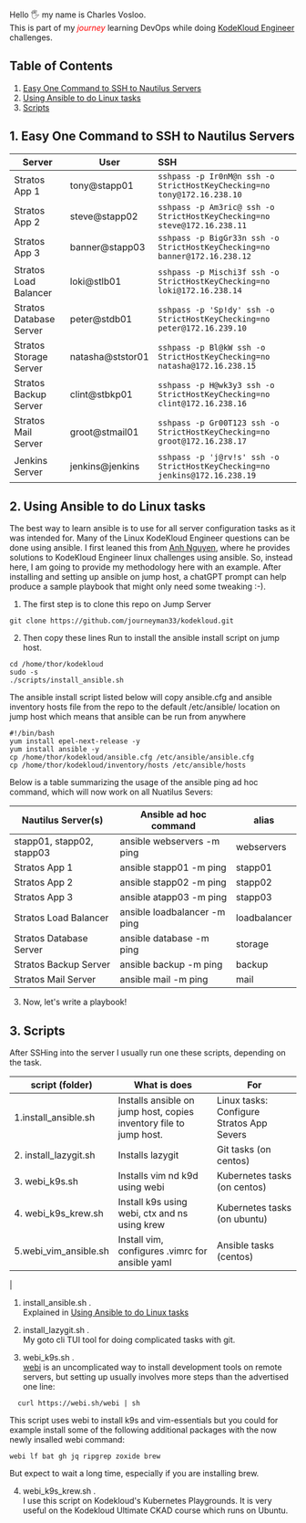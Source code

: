 

Hello 🖐️ my name is Charles Vosloo.<br>  This is part of my <span style="color: red;">*journey*</span> learning DevOps while doing [KodeKloud Engineer](https://engineer.kodekloud.com/) challenges.
## Table of Contents
1. [Easy One Command to SSH to Nautilus Servers](##1.-Easy-One-Command-to-SSH-to-Nautilus-Servers)
1. [Using Ansible to do Linux tasks](##2.-Using-Ansible-to-do-Linux-tasks)
1. [Scripts](##3.-Scripts)
   


   


## 1. Easy One Command to SSH to Nautilus Servers
| Server         |      User                 |  SSH                             |
|--------------------------|--------------------------|:-----------------------------------------------------------------------------|
| Stratos App 1            |  tony@stapp01            |  `sshpass -p Ir0nM@n ssh -o StrictHostKeyChecking=no tony@172.16.238.10`      |
| Stratos App 2            |  steve@stapp02           |  `sshpass -p Am3ric@ ssh -o StrictHostKeyChecking=no steve@172.16.238.11`     |
| Stratos App 3            |  banner@stapp03          |  `sshpass -p BigGr33n ssh -o StrictHostKeyChecking=no banner@172.16.238.12`   |
| Stratos Load Balancer    |  loki@stlb01             |  `sshpass -p Mischi3f ssh -o StrictHostKeyChecking=no loki@172.16.238.14`     |
| Stratos Database Server  |  peter@stdb01            |  `sshpass -p 'Sp!dy' ssh -o StrictHostKeyChecking=no peter@172.16.239.10`     |
| Stratos Storage Server   |  natasha@ststor01        |  `sshpass -p Bl@kW ssh -o StrictHostKeyChecking=no natasha@172.16.238.15`     |
| Stratos Backup Server    |  clint@stbkp01           |  `sshpass -p H@wk3y3 ssh -o StrictHostKeyChecking=no clint@172.16.238.16`     |
| Stratos Mail Server      |  groot@stmail01          |  `sshpass -p Gr00T123 ssh -o StrictHostKeyChecking=no groot@172.16.238.17`    |
| Jenkins Server           |  jenkins@jenkins         |  `sshpass -p 'j@rv!s' ssh -o StrictHostKeyChecking=no jenkins@172.16.238.19`  |

## 2. Using Ansible to do Linux tasks

The best way to learn ansible is to use for all server configuration tasks as it was intended for. Many of the Linux KodeKloud Engineer questions can be done using ansible. I first leaned this from [Anh Nguyen](https://github.com/ntheanh201/kodekloud-engineer), where he provides solutions to KodeKloud Engineer linux challenges using ansible. So, instead here, I am going to provide my methodology here with an example. After installing and setting up ansible on jump host, a chatGPT prompt can help produce a sample playbook that might only need some tweaking :-).

1. The first step is to clone this repo on Jump Server 
```
git clone https://github.com/journeyman33/kodekloud.git
```
2. Then copy these lines Run to install the ansible install script on jump host. 
```
cd /home/thor/kodekloud 
sudo -s 
./scripts/install_ansible.sh  
```
 The ansible install script listed below will copy ansible.cfg and ansible inventory hosts file from the repo to the default /etc/ansible/ location on jump host which means that ansible can be run from anywhere 

```
#!/bin/bash
yum install epel-next-release -y
yum install ansible -y
cp /home/thor/kodekloud/ansible.cfg /etc/ansible/ansible.cfg
cp /home/thor/kodekloud/inventory/hosts /etc/ansible/hosts
```

Below is a table summarizing the usage of the ansible ping ad hoc command, which  will now work on all Nuatilus Severs:  

 Nautilus Server(s)            | Ansible ad hoc command            | alias
|----------------------------|-----------------------------------|---------------|
| stapp01, stapp02, stapp03  |  ansible webservers -m ping       | webservers
| Stratos App 1              |  ansible stapp01 -m ping          | stapp01                                         |
| Stratos App 2              |  ansible stapp02 -m ping          | stapp02                                          |
| Stratos App 3              |  ansible atapp03 -m ping          | stapp03
| Stratos Load Balancer      |  ansible loadbalancer -m ping     | loadbalancer 
| Stratos Database Server    |  ansible database -m ping         | storage
| Stratos Backup Server      |  ansible backup -m ping           | backup
| Stratos Mail Server        |  ansible mail -m ping             | mail



3. Now, let's write a playbook!



## 3. Scripts
After SSHing into the server I usually run one these scripts, depending on the task.
 
| script (folder)        | What is does                                     | For  
|-------------------     |--------------------------------------------------|----------------------
|1.install_ansible.sh    |Installs ansible on jump host, copies  inventory file to jump host.     |Linux tasks: Configure Stratos App Severs
|2. install_lazygit.sh   |Installs lazygit                                  |Git tasks (on centos)
|3. webi_k9s.sh          |Installs vim nd k9d  using webi                   |Kubernetes tasks (on centos)
|4. webi_k9s_krew.sh     |Install k9s using webi, ctx and ns using krew     |Kubernetes tasks (on ubuntu)
|5.webi_vim_ansible.sh      | Install vim, configures .vimrc for ansible yaml    |Ansible tasks (centos)
|
1. install_ansible.sh .<br>
     Explained in [Using Ansible to do Linux tasks](##2.-Using-Ansible-to-do-Linux-tasks)
2. install_lazygit.sh .<br>
     My goto cli TUI tool for doing complicated tasks with git.   
   
3.  webi_k9s.sh .<br> 
    [webi](https://webinstall.dev/webi/) is an uncomplicated way to install development tools on remote servers, but setting up usually involves more steps than the advertised one line:
 ```
   curl https://webi.sh/webi | sh
``` 


This script uses webi to install k9s and vim-essentials but you could for example install some of the following additional packages with the now newly insalled webi command:
```
webi lf bat gh jq ripgrep zoxide brew 
```   
But expect to wait a long time, especially if you are installing brew.


4. webi_k9s_krew.sh .<br>
   I use this script on Kodekloud's Kubernetes Playgrounds. It is very useful on the Kodekloud Ultimate CKAD course which runs on Ubuntu. 
